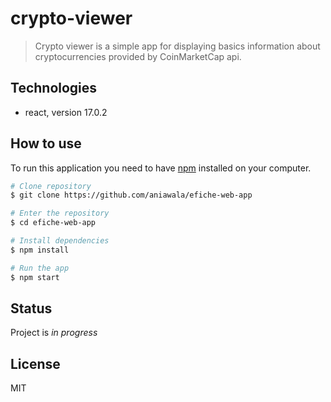 # crypto-viewer

> Crypto viewer is a simple app for displaying basics information about cryptocurrencies provided by CoinMarketCap api.

## Technologies

- react, version 17.0.2

## How to use

To run this application you need to have [npm](http://npmjs.com) installed on your computer.

```bash
# Clone repository
$ git clone https://github.com/aniawala/efiche-web-app

# Enter the repository
$ cd efiche-web-app

# Install dependencies
$ npm install

# Run the app
$ npm start
```

## Status

Project is _in progress_

## License

MIT
